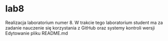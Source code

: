 # lab8
Realizacja laboratorium numer 8.
W trakcie tego laboratorium student ma za zadanie nauczenie się korzystania z GitHub oraz systemy kontroli wersji
Edytowanie pliku README.md
